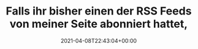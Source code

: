 ---
retweeted: false
source: <a href="https://about.twitter.com/products/tweetdeck" rel="nofollow">TweetDeck</a>
entities:
  hashtags:
  - text: indieweb
    indices:
    - '241'
    - '250'
  symbols: []
  user_mentions: []
  urls:
  - url: https://t.co/DXmBF2fDge
    expanded_url: https://bit.ly/3s1ZrXx
    display_url: bit.ly/3s1ZrXx
    indices:
    - '197'
    - '220'
display_text_range:
- '0'
- '250'
favorite_count: '1'
id_str: '1380290123938598921'
truncated: false
retweet_count: '0'
id: '1380290123938598921'
possibly_sensitive: false
created_at: Thu Apr 08 22:43:04 +0000 2021
favorited: false
full_text: |-
  Falls ihr bisher einen der RSS Feeds von meiner Seite abonniert hattet, sollte der nun 99% weniger Rauschen enthalten. Für jede Kategorie gibt es jetzt individuelle Feeds, z.B. für Pixelfed Fotos:  mit link zum Feed.

  #indieweb
lang: de
quote_url: https://bit.ly/3s1ZrXx
tags:
- indieweb
- pesos/twitter
date: '2021-04-08T22:43:04+00:00'
src: https://twitter.com/bascht/status/1380290123938598921
original_url: https://twitter.com/bascht/status/1380290123938598921
type: twitter_tweet
text: |-
  Falls ihr bisher einen der RSS Feeds von meiner Seite abonniert hattet, sollte der nun 99% weniger Rauschen enthalten. Für jede Kategorie gibt es jetzt individuelle Feeds, z.B. für Pixelfed Fotos:  mit link zum Feed.

  #indieweb
title: Falls ihr bisher einen der RSS Feeds von meiner Seite abonniert hattet,

---